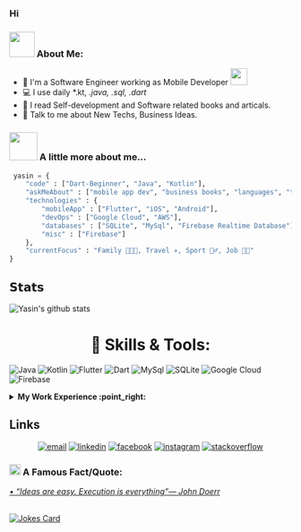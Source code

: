 ### Hi

### <img src="https://github.com/TheDudeThatCode/TheDudeThatCode/blob/master/Assets/Developer.gif" width="45"> About Me:
- 🏦 I'm a Software Engineer working as Mobile Developer
      <img src="https://media.giphy.com/media/WUlplcMpOCEmTGBtBW/giphy.gif" width="30">
- 💻 I use daily  *.kt, *.java, *.sql*, *.dart**
- 📖 I read Self-development and Software related books and articals.
- 💬 Talk to me about New Techs, Business Ideas.
<!--- ⚡ Fun fact: I started youtube channel to get over my shyness -->


### <img src="https://media.giphy.com/media/VgCDAzcKvsR6OM0uWg/giphy.gif" width="50"> A little more about me...  
```python
 yasin = {
    "code" : ["Dart-Beginner", "Java", "Kotlin"],
    "askMeAbout" : ["mobile app dev", "business books", "languages", "tech"],
    "technologies" : {
        "mobileApp" : ["Flutter", "iOS", "Android"],
        "devOps" : ["Google Cloud", "AWS"],
        "databases" : ["SQLite", "MySql", "Firebase Realtime Database"],
        "misc" : ["Firebase"]
    },
    "currentFocus" : "Family 👨‍👩‍👦, Travel ✈️, Sport 🏃‍♂️, Job 👨‍💻"
}
```

## 𝗦𝘁𝗮𝘁𝘀
![Yasin's github stats](https://github-readme-stats.vercel.app/api?username=ysnsyhn&show_icons=true&theme=dracula)



<h1 align="center"> 🔧 Skills & Tools: </h1>
<p>
<a target="_blank"><img alt="Java" src="https://img.shields.io/badge/Java-ED8B00?style=for-the-badge&logo=java&logoColor=white"/></a> 
<a target="_blank"><img alt="Kotlin" src="https://img.shields.io/badge/Kotlin-0095D5?&style=for-the-badge&logo=kotlin&logoColor=white"/></a> 
<a target="_blank"><img alt="Flutter" src="https://img.shields.io/badge/Flutter-02569B?style=for-the-badge&logo=flutter&logoColor=white"/></a> 
  <a target="_blank"><img alt="Dart" src="https://img.shields.io/badge/Dart-%2312100E.svg?logo=dart&style=for-the-badge&logoColor=ee0606"/></a> 
<a target="_blank"><img alt="MySql" src="https://img.shields.io/badge/MySQL-00000F?style=for-the-badge&logo=mysql&logoColor=white"/></a>
  <a target="_blank"><img alt="SQLite" src="https://img.shields.io/badge/sqlite-00000F?style=for-the-badge&logo=sqlite&logoColor=white"/></a>
<a target="_blank"><img alt="Google Cloud" src="https://img.shields.io/badge/Google_Cloud-4285F4?style=for-the-badge&logo=google-cloud&logoColor=white"/></a>
  <a target="_blank"><img alt="Firebase" src="https://img.shields.io/badge/firebase-00000F?style=for-the-badge&logo=firebase&logoColor=white"/></a>

</p>

<details>
<summary><b> My Work Experience :point_right: </b></summary>
<table>
  <thead>
    <tr>
      <th>Job Name</th>
      <th>Roles & responsibilities</th>
      <th>Duration</th>
    </tr>
  </thead>
  <tbody>
    <tr>
      <td><b><a href="https://www.btk.gov.tr/">Software Engineer at BTK</a> </b></td>
      <td>-</td>
      <td>2015 - Present</td>
    </tr>
    <tr>
      <td><b><a href="https://www.appatolyesi.com/">Founder of App Atölyesi</a> </b></td>
      <td>Development and maintenance of multiple mobile apps. Leading mobile development teams.</td>
      <td>2018 - 2021</td>
    </tr>
  	<tr>
      <td><b><a href="https://www.mercedesbenzturk.com.tr/">Mercedes Benz Türk A.Ş. (Daimler)</a> </b></td>
      <td>Subject Matter Expert - IT Infrastructure</td>
      <td>2015</td>
    </tr>
    <tr>
      <td><b><a href="https://www.ikol.com.tr/tr/">Android Developer at ikol Mobile</a> </b></td>
      <td>Android Mobile App Developer.</td>
      <td>2014</td>
    </tr>
    <tr>
          <td><b><a href="">Freelancer</a></b></td>
          <td>I do work as a freelancer on my side project and projects that I like and believe in.</td>
      <td>2013 - Present</td>
    </tr>
  </tbody>
</table>
</details>
<!-- end work experience section -->


## Links

<p align="center">
  <a href="mailto:ysnsyhn@gmail.com"><img src="https://img.icons8.com/color/96/000000/gmail.png" alt="email"/></a>
  <a href="https://www.linkedin.com/in/yasin-seyhan"><img src="https://img.icons8.com/color/96/000000/linkedin.png" alt="linkedin"/></a>
  <a href="https://www.facebook.com/ysnsyhn89"><img src="https://img.icons8.com/color/96/000000/facebook.png" alt="facebook"/></a>
  <a href="https://www.instagram.com/ysn_syhn/"><img src="https://img.icons8.com/color/96/000000/instagram-new.png" alt="instagram"/></a>
  <a href="https://stackoverflow.com/users/3092586/ysnsyhn"><img src="https://img.icons8.com/color/96/000000/stackoverflow.png" alt="stackoverflow"/></a>
</p>


<!--STARTS_HERE_QUOTE_README-->
### <img alt="GIF" src="https://github.com/TheDudeThatCode/TheDudeThatCode/blob/master/Assets/hmm.gif" width="20" /> A Famous Fact/Quote:
<a href="https://github.com/marketplace/actions/quote-readme">
• <i>“Ideas are easy. Execution is everything”— John Doerr </i>
<!--ENDS_HERE_QUOTE_README-->
      
      
</br>
</br>

![Jokes Card](https://readme-jokes.vercel.app/api)


<!--
*iballan/iballan* is a ✨ special ✨ repository because its `README.md` (this file) appears on your GitHub profile.

Here are some ideas to get you started:

- 🔭 I’m currently working on ...
- 🌱 I’m currently learning ...
- 👯 I’m looking to collaborate on ...
- 🤔 I’m looking for help with ...
- 💬 Ask me about ...
- 📫 How to reach me: ...
- 😄 Pronouns: ...
- ⚡ Fun fact: ...
-->
